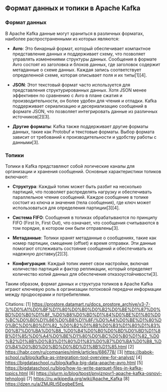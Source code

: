 ## Формат данных и топики в Apache Kafka

### **Формат данных**

В Apache Kafka данные могут храниться в различных форматах, наиболее распространенными из которых являются:

- **Avro**: Это бинарный формат, который обеспечивает компактное представление данных и поддерживает схему, что позволяет управлять изменениями структуры данных. Сообщения в формате Avro состоят из заголовка и блоков данных, где заголовок содержит метаданные о схеме данных. Каждая запись соответствует определенной схеме, которая описывает поля и их типы[1][4].

- **JSON**: Этот текстовый формат часто используется для представления структурированных данных. Хотя JSON менее эффективен по сравнению с Avro в плане сжатия и производительности, он более удобен для чтения и отладки. Kafka поддерживает сериализацию и десериализацию сообщений в формате JSON, что позволяет интегрировать данные из различных источников[2][3].

- **Другие форматы**: Kafka также поддерживает другие форматы данных, такие как Protobuf и текстовые форматы. Выбор формата зависит от требований к производительности и удобству работы с данными[3].

### **Топики**

Топики в Kafka представляют собой логические каналы для организации и хранения сообщений. Основные характеристики топиков включают:

- **Структура**: Каждый топик может быть разбит на несколько партиций, что позволяет распределять нагрузку и обеспечивать параллельное чтение сообщений. Каждое сообщение в топике состоит из ключа и значения (тела сообщения), где ключ может использоваться для определения партиции[3][4].

- **Система FIFO**: Сообщения в топиках обрабатываются по принципу FIFO (First In, First Out), что означает, что сообщения считываются в том порядке, в котором они были отправлены[3].

- **Метаданные**: Топики хранят метаданные о сообщениях, такие как номер партиции, смещение (offset) и время отправки. Эти данные помогают отслеживать состояние сообщений и обеспечивать их надежную доставку[2][3].

- **Конфигурация**: Каждый топик имеет свои настройки, включая количество партиций и фактор репликации, который определяет количество копий данных для обеспечения отказоустойчивости[3].

Таким образом, формат данных и структура топиков в Apache Kafka играют ключевую роль в организации потоковой передачи информации между продюсерами и потребителями.

Citations:
[1] https://prostore.datamart.ru/docs_prostore_archive/v3-7-3/%D0%A1%D0%BF%D1%80%D0%B0%D0%B2%D0%BE%D1%87%D0%BD%D0%B0%D1%8F_%D0%B8%D0%BD%D1%84%D0%BE%D1%80%D0%BC%D0%B0%D1%86%D0%B8%D1%8F/%D0%A4%D0%BE%D1%80%D0%BC%D0%B0%D1%82_%D0%B2%D1%8B%D0%B3%D1%80%D1%83%D0%B7%D0%BA%D0%B8_%D0%B4%D0%B0%D0%BD%D0%BD%D1%8B%D1%85/%D0%A4%D0%BE%D1%80%D0%BC%D0%B0%D1%82_%D0%B2%D1%8B%D0%B3%D1%80%D1%83%D0%B7%D0%BA%D0%B8_%D0%B4%D0%B0%D0%BD%D0%BD%D1%8B%D1%85.html
[2] https://habr.com/ru/companies/nlmk/articles/686778/
[3] https://babok-school.ru/blog/kafka-as-integration-tool-overview-for-analyst/
[4] https://bigdataschool.ru/blog/kafka-big-data-apache-avro.html
[5] https://bigdataschool.ru/blog/how-to-write-parquet-files-in-kafka-topics.html
[6] https://slurm.io/blog/tpost/pnyjznpvr1-apache-kafka-osnovi-tehnologii
[7] https://ru.wikipedia.org/wiki/Apache_Kafka
[8] https://dzen.ru/a/ZMJRLt5EpgbeE5mL